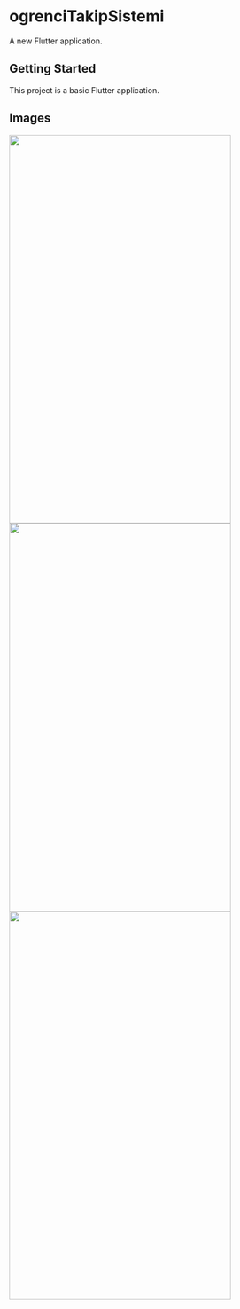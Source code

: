 # ogrenciTakipSistemi

A new Flutter application.

## Getting Started

This project is a basic Flutter application.

## Images

<img src="https://user-images.githubusercontent.com/30291617/96889347-2fd06f00-148f-11eb-8108-50e109278d24.png" width="400" height="700"/>

<img src="https://user-images.githubusercontent.com/30291617/96889382-36f77d00-148f-11eb-8b92-7cb043bf00d9.png" width="400" height="700"/>

<img src="https://user-images.githubusercontent.com/30291617/96889405-3b239a80-148f-11eb-8bd3-0af6fce16067.png" width="400" height="700"/>

